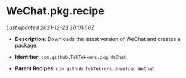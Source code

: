 # WeChat.pkg.recipe

_Last updated 2021-12-23 20:01:50Z_

- **Description**: Downloads the latest version of WeChat and creates a package.

- **Identifier**: `com.github.TekTekkers.pkg.WeChat`

- **Parent Recipes**: `com.github.TekTekkers.download.WeChat`
